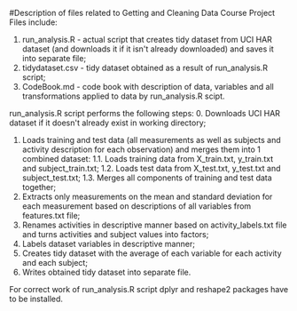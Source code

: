 #Description of files related to Getting and Cleaning Data Course Project
Files include:
1. run_analysis.R - actual script that creates tidy dataset from UCI HAR dataset (and downloads it if it isn't already downloaded) and saves it into separate file;
2. tidydataset.csv - tidy dataset obtained as a result of run_analysis.R script;
3. CodeBook.md - code book with description of data, variables and all transformations applied to data by run_analysis.R scipt.

run_analysis.R script performs the following steps:
0. Downloads UCI HAR dataset if it doesn't already exist in working directory;
1. Loads training and test data (all measurements as well as subjects and activity description for each observation) and merges them into 1 combined dataset:
1.1. Loads training data from X_train.txt, y_train.txt and subject_train.txt;
1.2. Loads test data from X_test.txt, y_test.txt and subject_test.txt;
1.3. Merges all components of training and test data together;
2. Extracts only measurements on the mean and standard deviation for each measurement based on descriptions of all variables from features.txt file;
3. Renames activities in descriptive manner based on activity_labels.txt file and turns activities and subject values into factors;
4. Labels dataset variables in descriptive manner;
5. Creates tidy dataset with the average of each variable for each activity and each subject;
6. Writes obtained tidy dataset into separate file.

For correct work of run_analysis.R script dplyr and reshape2 packages have to be installed.

